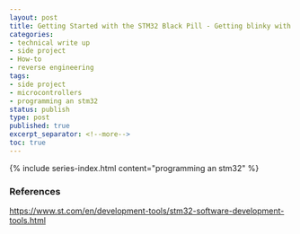 ```yaml
---
layout: post
title: Getting Started with the STM32 Black Pill - Getting blinky with Command Line
categories:
- technical write up
- side project
- How-to
- reverse engineering
tags:
- side project
- microcontrollers
- programming an stm32
status: publish
type: post
published: true
excerpt_separator: <!--more-->
toc: true
---
```


<!--more-->

{% include series-index.html content="programming an stm32" %}


### References
https://www.st.com/en/development-tools/stm32-software-development-tools.html